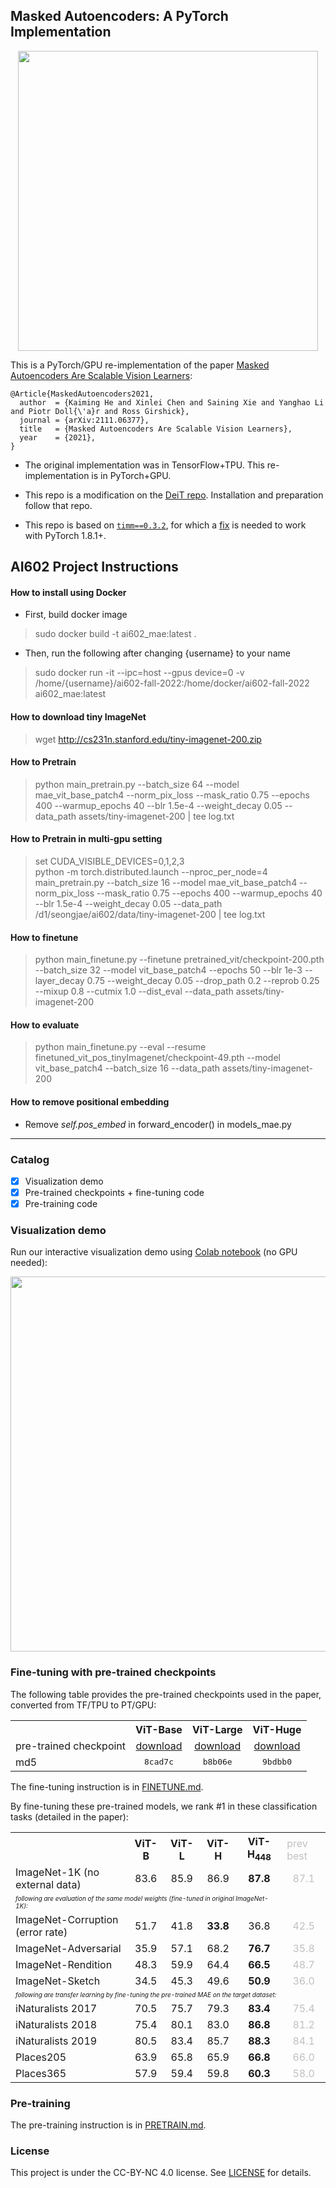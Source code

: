 ## Masked Autoencoders: A PyTorch Implementation

<p align="center">
  <img src="https://user-images.githubusercontent.com/11435359/146857310-f258c86c-fde6-48e8-9cee-badd2b21bd2c.png" width="480">
</p>


This is a PyTorch/GPU re-implementation of the paper [Masked Autoencoders Are Scalable Vision Learners](https://arxiv.org/abs/2111.06377):
```
@Article{MaskedAutoencoders2021,
  author  = {Kaiming He and Xinlei Chen and Saining Xie and Yanghao Li and Piotr Doll{\'a}r and Ross Girshick},
  journal = {arXiv:2111.06377},
  title   = {Masked Autoencoders Are Scalable Vision Learners},
  year    = {2021},
}
```

* The original implementation was in TensorFlow+TPU. This re-implementation is in PyTorch+GPU.

* This repo is a modification on the [DeiT repo](https://github.com/facebookresearch/deit). Installation and preparation follow that repo.

* This repo is based on [`timm==0.3.2`](https://github.com/rwightman/pytorch-image-models), for which a [fix](https://github.com/rwightman/pytorch-image-models/issues/420#issuecomment-776459842) is needed to work with PyTorch 1.8.1+.


## AI602 Project Instructions
#### How to install using Docker
- First, build docker image
> sudo docker build -t ai602_mae:latest .
- Then, run the following after changing {username} to your name 
> sudo docker run -it --ipc=host --gpus device=0 -v /home/{username}/ai602-fall-2022:/home/docker/ai602-fall-2022 ai602_mae:latest


#### How to download tiny ImageNet
> wget http://cs231n.stanford.edu/tiny-imagenet-200.zip

#### How to Pretrain
> python main_pretrain.py --batch_size 64 --model mae_vit_base_patch4 --norm_pix_loss --mask_ratio 0.75 --epochs 400 --warmup_epochs 40 --blr 1.5e-4 --weight_decay 0.05 --data_path assets/tiny-imagenet-200 | tee log.txt

#### How to Pretrain in multi-gpu setting
> set CUDA_VISIBLE_DEVICES=0,1,2,3 \
> python -m torch.distributed.launch --nproc_per_node=4 main_pretrain.py --batch_size 16 --model mae_vit_base_patch4 --norm_pix_loss --mask_ratio 0.75 --epochs 400 --warmup_epochs 40 --blr 1.5e-4 --weight_decay 0.05 --data_path /d1/seongjae/ai602/data/tiny-imagenet-200 | tee log.txt

#### How to finetune
> python main_finetune.py --finetune pretrained_vit/checkpoint-200.pth --batch_size 32 --model vit_base_patch4 --epochs 50 --blr 1e-3 --layer_decay 0.75 --weight_decay 0.05 --drop_path 0.2 --reprob 0.25 --mixup 0.8 --cutmix 1.0 --dist_eval --data_path assets/tiny-imagenet-200

#### How to evaluate
> python main_finetune.py --eval --resume finetuned_vit_pos_tinyImagenet/checkpoint-49.pth --model vit_base_patch4 --batch_size 16 --data_path assets/tiny-imagenet-200

#### How to remove positional embedding
- Remove *self.pos_embed* in forward_encoder() in models_mae.py

---

### Catalog

- [x] Visualization demo
- [x] Pre-trained checkpoints + fine-tuning code
- [x] Pre-training code

### Visualization demo

Run our interactive visualization demo using [Colab notebook](https://colab.research.google.com/github/facebookresearch/mae/blob/main/demo/mae_visualize.ipynb) (no GPU needed):
<p align="center">
  <img src="https://user-images.githubusercontent.com/11435359/147859292-77341c70-2ed8-4703-b153-f505dcb6f2f8.png" width="600">
</p>

### Fine-tuning with pre-trained checkpoints

The following table provides the pre-trained checkpoints used in the paper, converted from TF/TPU to PT/GPU:
<table><tbody>
<!-- START TABLE -->
<!-- TABLE HEADER -->
<th valign="bottom"></th>
<th valign="bottom">ViT-Base</th>
<th valign="bottom">ViT-Large</th>
<th valign="bottom">ViT-Huge</th>
<!-- TABLE BODY -->
<tr><td align="left">pre-trained checkpoint</td>
<td align="center"><a href="https://dl.fbaipublicfiles.com/mae/pretrain/mae_pretrain_vit_base.pth">download</a></td>
<td align="center"><a href="https://dl.fbaipublicfiles.com/mae/pretrain/mae_pretrain_vit_large.pth">download</a></td>
<td align="center"><a href="https://dl.fbaipublicfiles.com/mae/pretrain/mae_pretrain_vit_huge.pth">download</a></td>
</tr>
<tr><td align="left">md5</td>
<td align="center"><tt>8cad7c</tt></td>
<td align="center"><tt>b8b06e</tt></td>
<td align="center"><tt>9bdbb0</tt></td>
</tr>
</tbody></table>

The fine-tuning instruction is in [FINETUNE.md](FINETUNE.md).

By fine-tuning these pre-trained models, we rank #1 in these classification tasks (detailed in the paper):
<table><tbody>
<!-- START TABLE -->
<!-- TABLE HEADER -->
<th valign="bottom"></th>
<th valign="bottom">ViT-B</th>
<th valign="bottom">ViT-L</th>
<th valign="bottom">ViT-H</th>
<th valign="bottom">ViT-H<sub>448</sub></th>
<td valign="bottom" style="color:#C0C0C0">prev best</td>
<!-- TABLE BODY -->
<tr><td align="left">ImageNet-1K (no external data)</td>
<td align="center">83.6</td>
<td align="center">85.9</td>
<td align="center">86.9</td>
<td align="center"><b>87.8</b></td>
<td align="center" style="color:#C0C0C0">87.1</td>
</tr>
<td colspan="5"><font size="1"><em>following are evaluation of the same model weights (fine-tuned in original ImageNet-1K):</em></font></td>
<tr>
</tr>
<tr><td align="left">ImageNet-Corruption (error rate) </td>
<td align="center">51.7</td>
<td align="center">41.8</td>
<td align="center"><b>33.8</b></td>
<td align="center">36.8</td>
<td align="center" style="color:#C0C0C0">42.5</td>
</tr>
<tr><td align="left">ImageNet-Adversarial</td>
<td align="center">35.9</td>
<td align="center">57.1</td>
<td align="center">68.2</td>
<td align="center"><b>76.7</b></td>
<td align="center" style="color:#C0C0C0">35.8</td>
</tr>
<tr><td align="left">ImageNet-Rendition</td>
<td align="center">48.3</td>
<td align="center">59.9</td>
<td align="center">64.4</td>
<td align="center"><b>66.5</b></td>
<td align="center" style="color:#C0C0C0">48.7</td>
</tr>
<tr><td align="left">ImageNet-Sketch</td>
<td align="center">34.5</td>
<td align="center">45.3</td>
<td align="center">49.6</td>
<td align="center"><b>50.9</b></td>
<td align="center" style="color:#C0C0C0">36.0</td>
</tr>
<td colspan="5"><font size="1"><em>following are transfer learning by fine-tuning the pre-trained MAE on the target dataset:</em></font></td>
</tr>
<tr><td align="left">iNaturalists 2017</td>
<td align="center">70.5</td>
<td align="center">75.7</td>
<td align="center">79.3</td>
<td align="center"><b>83.4</b></td>
<td align="center" style="color:#C0C0C0">75.4</td>
</tr>
<tr><td align="left">iNaturalists 2018</td>
<td align="center">75.4</td>
<td align="center">80.1</td>
<td align="center">83.0</td>
<td align="center"><b>86.8</b></td>
<td align="center" style="color:#C0C0C0">81.2</td>
</tr>
<tr><td align="left">iNaturalists 2019</td>
<td align="center">80.5</td>
<td align="center">83.4</td>
<td align="center">85.7</td>
<td align="center"><b>88.3</b></td>
<td align="center" style="color:#C0C0C0">84.1</td>
</tr>
<tr><td align="left">Places205</td>
<td align="center">63.9</td>
<td align="center">65.8</td>
<td align="center">65.9</td>
<td align="center"><b>66.8</b></td>
<td align="center" style="color:#C0C0C0">66.0</td>
</tr>
<tr><td align="left">Places365</td>
<td align="center">57.9</td>
<td align="center">59.4</td>
<td align="center">59.8</td>
<td align="center"><b>60.3</b></td>
<td align="center" style="color:#C0C0C0">58.0</td>
</tr>
</tbody></table>

### Pre-training

The pre-training instruction is in [PRETRAIN.md](PRETRAIN.md).


### License

This project is under the CC-BY-NC 4.0 license. See [LICENSE](LICENSE) for details.
